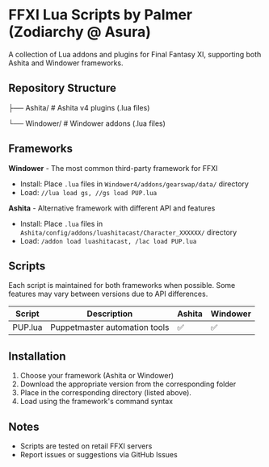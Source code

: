 # FFXI Lua Scripts by Palmer (Zodiarchy @ Asura)

A collection of Lua addons and plugins for Final Fantasy XI, supporting both Ashita and Windower frameworks.

## Repository Structure
├── Ashita/ # Ashita v4 plugins (.lua files)

└── Windower/ # Windower addons (.lua files)

## Frameworks

**Windower** - The most common third-party framework for FFXI
- Install: Place `.lua` files in `Windower4/addons/gearswap/data/` directory
- Load: `//lua load gs, //gs load PUP.lua`

**Ashita** - Alternative framework with different API and features
- Install: Place `.lua` files in `Ashita/config/addons/luashitacast/Character_XXXXXX/` directory  
- Load: `/addon load luashitacast, /lac load PUP.lua`

## Scripts

Each script is maintained for both frameworks when possible. Some features may vary between versions due to API differences.

| Script | Description | Ashita | Windower |
|--------|-------------|--------|----------|
| PUP.lua | Puppetmaster automation tools | ✅ | ✅ |

## Installation

1. Choose your framework (Ashita or Windower)
2. Download the appropriate version from the corresponding folder
3. Place in the corresponding directory (listed above).
4. Load using the framework's command syntax

## Notes

- Scripts are tested on retail FFXI servers
- Report issues or suggestions via GitHub Issues
